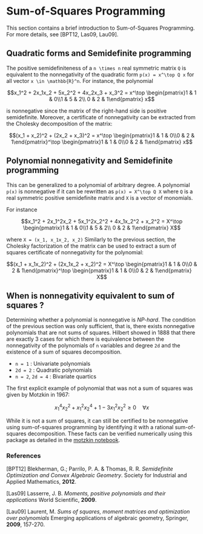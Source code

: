 # Sum-of-Squares Programming

This section contains a brief introduction to Sum-of-Squares Programming. For more details, see [BPT12, Las09, Lau09].

## Quadratic forms and Semidefinite programming

The positive semidefiniteness of a ``n \times n`` real symmetric matrix ``Q`` is equivalent to the nonnegativity of the quadratic form ``p(x) = x^\top Q x`` for all vector ``x \in \mathbb{R}^n``.
For instance, the polynomial
```math
x_1^2 + 2x_1x_2 + 5x_2^2 + 4x_2x_3 + x_3^2 = x^\top \begin{pmatrix}1 & 1 & 0\\1 & 5 & 2\\ 0 & 2 & 1\end{pmatrix} x
```
is nonnegative since the matrix of the right-hand side is positive semidefinite.
Moreover, a certificate of nonnegativity can be extracted from the Cholesky decomposition of the matrix:
```math
(x_1 + x_2)^2 + (2x_2 + x_3)^2 = x^\top \begin{pmatrix}1 & 1 & 0\\0 & 2 & 1\end{pmatrix}^\top \begin{pmatrix}1 & 1 & 0\\0 & 2 & 1\end{pmatrix} x
```

## Polynomial nonnegativity and Semidefinite programming

This can be generalized to a polynomial of arbitrary degree.
A polynomial ``p(x)`` is nonnegative if it can be rewritten as ``p(x) = X^\top Q X`` where ``Q`` is a real symmetric positive semidefinite matrix and ``X`` is a vector of monomials.

For instance
```math
x_1^2 + 2x_1^2x_2 + 5x_1^2x_2^2 + 4x_1x_2^2 + x_2^2 = X^\top \begin{pmatrix}1 & 1 & 0\\1 & 5 & 2\\ 0 & 2 & 1\end{pmatrix} X
```
where ``X = (x_1, x_1x_2, x_2)``
Similarly to the previous section, the Cholesky factorization of the matrix can be used to extract a sum of squares certificate of nonnegativity for the polynomial:
```math
(x_1 + x_1x_2)^2 + (2x_1x_2 + x_2)^2 = X^\top \begin{pmatrix}1 & 1 & 0\\0 & 2 & 1\end{pmatrix}^\top \begin{pmatrix}1 & 1 & 0\\0 & 2 & 1\end{pmatrix} X
```

## When is nonnegativity equivalent to sum of squares ?

Determining whether a polynomial is nonnegative is *NP-hard*. The condition of the previous section was only sufficient, that is, there exists nonnegative polynomials that are not sums of squares.
Hilbert showed in 1888 that there are exactly 3 cases for which there is equivalence between the nonnegativity of the polynomials of ``n`` variables and degree ``2d`` and the existence of a sum of squares decomposition.

* ``n = 1`` : Univariate polynomials
* ``2d = 2`` : Quadratic polynomials
* ``n = 2``, ``2d = 4`` : Bivariate quartics

The first explicit example of polynomial that was not a sum of squares was given by Motzkin in 1967:
```math
x_1^4x_2^2 + x_1^2x_2^4 + 1 - 3x_1^2x_2^2 \geq 0 \quad \forall x
```
While it is not a sum of squares, it can still be certified to be nonnegative using sum-of-squares programming by identifying it with a rational sum-of-squares decomposition.
These facts can be verified numerically using this package as detailed in the [motzkin notebook](https://github.com/jump-dev/SumOfSquares.jl/blob/master/examples/motzkin.ipynb).

### References

[BPT12] Blekherman, G.; Parrilo, P. A. & Thomas, R. R.
*Semidefinite Optimization and Convex Algebraic Geometry*.
Society for Industrial and Applied Mathematics, **2012**.

[Las09] Lasserre, J. B.
*Moments, positive polynomials and their applications*
World Scientific, **2009**.

[Lau09] Laurent, M.
*Sums of squares, moment matrices and optimization over polynomials*
Emerging applications of algebraic geometry, Springer, **2009**, 157-270.
